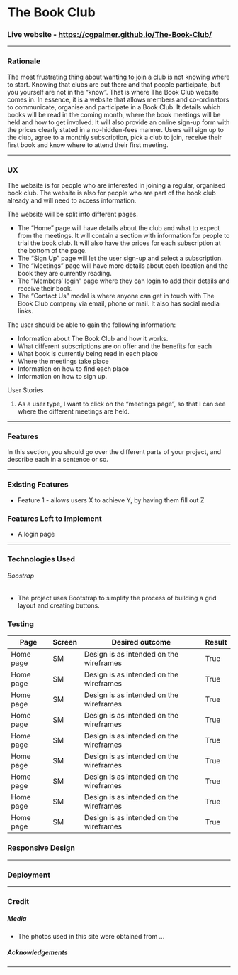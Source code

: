 # The Book Club

### Live website - https://cgpalmer.github.io/The-Book-Club/
___


### Rationale

The most frustrating thing about wanting to join a club is not knowing where to start. Knowing that clubs are out there and that people participate, but you yourself are not in the “know”. That is where The Book Club website comes in.
In essence, it is a website that allows members and co-ordinators to communicate, organise and participate in a Book Club. It details which books will be read in the coming month, where the book meetings will be held and how to get involved. It will also provide an online sign-up form with the prices clearly stated in a no-hidden-fees manner. 
Users will sign up to the club, agree to a monthly subscription, pick a club to join, receive their first book and know where to attend their first meeting.

___

### UX

The website is for people who are interested in joining a regular, organised book club. The website is also for people who are part of the book club already and will need to access information.  

The website will be split into different pages. 

   + The “Home” page will have details about the club and what to expect from the meetings. It will contain a section with information for people to trial the book club. It will also have the prices for each subscription at the bottom of the page.
   + The “Sign Up” page will let the user sign-up and select a subscription.
   + The “Meetings” page will have more details about each location and the book they are currently reading.
   + The “Members’ login” page where they can login to add their details and receive their book. 
   + The “Contact Us” modal is where anyone can get in touch with The Book Club company via email, phone or mail. It also has social media links.

The user should be able to gain the following information:

   + Information about The Book Club and how it works.
   + What different subscriptions are on offer and the benefits for each
   + What book is currently being read in each place
   + Where the meetings take place
   + Information on how to find each place
   + Information on how to sign up.


User Stories
1.	As a user type, I want to click on the “meetings page”, so that I can see where the different meetings are held. 

___

### Features
In this section, you should go over the different parts of your project, and describe each in a sentence or so.

___

### Existing Features
   + Feature 1 - allows users X to achieve Y, by having them fill out Z

### Features Left to Implement
   + A login page
___

### Technologies Used

######	Boostrap 
   + The project uses Bootstrap to simplify the process of building a grid layout and creating buttons. 


### Testing

Page      | Screen      | Desired outcome | Result 
--------- | ----------- | --------------- | ---
Home page | SM          | Design is as intended on the wireframes | True
Home page | SM          | Design is as intended on the wireframes | True
Home page | SM          | Design is as intended on the wireframes | True
Home page | SM          | Design is as intended on the wireframes | True
Home page | SM          | Design is as intended on the wireframes | True
Home page | SM          | Design is as intended on the wireframes | True
Home page | SM          | Design is as intended on the wireframes | True
Home page | SM          | Design is as intended on the wireframes | True
Home page | SM          | Design is as intended on the wireframes | True



### Responsive Design
___

### Deployment


___

### Credit

##### Media
   + The photos used in this site were obtained from ...


##### Acknowledgements

___

